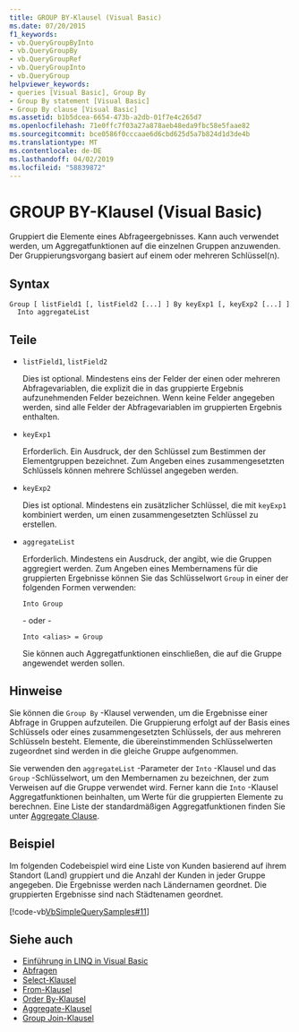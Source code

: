 ```yaml
---
title: GROUP BY-Klausel (Visual Basic)
ms.date: 07/20/2015
f1_keywords:
- vb.QueryGroupByInto
- vb.QueryGroupBy
- vb.QueryGroupRef
- vb.QueryGroupInto
- vb.QueryGroup
helpviewer_keywords:
- queries [Visual Basic], Group By
- Group By statement [Visual Basic]
- Group By clause [Visual Basic]
ms.assetid: b1b5dcea-6654-473b-a2db-01f7e4c265d7
ms.openlocfilehash: 71e0ffc7f03a27a878aeb48eda9fbc58e5faae82
ms.sourcegitcommit: bce0586f0cccaae6d6cbd625d5a7b824d1d3de4b
ms.translationtype: MT
ms.contentlocale: de-DE
ms.lasthandoff: 04/02/2019
ms.locfileid: "58839872"
---
```

# <a name="group-by-clause-visual-basic"></a>GROUP BY-Klausel (Visual Basic)
Gruppiert die Elemente eines Abfrageergebnisses. Kann auch verwendet werden, um Aggregatfunktionen auf die einzelnen Gruppen anzuwenden. Der Gruppierungsvorgang basiert auf einem oder mehreren Schlüssel(n).  
  
## <a name="syntax"></a>Syntax  
  
```  
Group [ listField1 [, listField2 [...] ] By keyExp1 [, keyExp2 [...] ]  
  Into aggregateList  
```  
  
## <a name="parts"></a>Teile  
  
-   `listField1`, `listField2`  
  
     Dies ist optional. Mindestens eins der Felder der einen oder mehreren Abfragevariablen, die explizit die in das gruppierte Ergebnis aufzunehmenden Felder bezeichnen. Wenn keine Felder angegeben werden, sind alle Felder der Abfragevariablen im gruppierten Ergebnis enthalten.  
  
-   `keyExp1`  
  
     Erforderlich. Ein Ausdruck, der den Schlüssel zum Bestimmen der Elementgruppen bezeichnet. Zum Angeben eines zusammengesetzten Schlüssels können mehrere Schlüssel angegeben werden.  
  
-   `keyExp2`  
  
     Dies ist optional. Mindestens ein zusätzlicher Schlüssel, die mit `keyExp1` kombiniert werden, um einen zusammengesetzten Schlüssel zu erstellen.  
  
-   `aggregateList`  
  
     Erforderlich. Mindestens ein Ausdruck, der angibt, wie die Gruppen aggregiert werden. Zum Angeben eines Membernamens für die gruppierten Ergebnisse können Sie das Schlüsselwort `Group` in einer der folgenden Formen verwenden:  
  
    ```  
    Into Group  
    ```  
  
     - oder -   
  
    ```  
    Into <alias> = Group  
    ```  
  
     Sie können auch Aggregatfunktionen einschließen, die auf die Gruppe angewendet werden sollen.  
  
## <a name="remarks"></a>Hinweise  
 Sie können die `Group By` -Klausel verwenden, um die Ergebnisse einer Abfrage in Gruppen aufzuteilen. Die Gruppierung erfolgt auf der Basis eines Schlüssels oder eines zusammengesetzten Schlüssels, der aus mehreren Schlüsseln besteht. Elemente, die übereinstimmenden Schlüsselwerten zugeordnet sind werden in die gleiche Gruppe aufgenommen.  
  
 Sie verwenden den `aggregateList` -Parameter der `Into` -Klausel und das `Group` -Schlüsselwort, um den Membernamen zu bezeichnen, der zum Verweisen auf die Gruppe verwendet wird. Ferner kann die `Into` -Klausel Aggregatfunktionen beinhalten, um Werte für die gruppierten Elemente zu berechnen. Eine Liste der standardmäßigen Aggregatfunktionen finden Sie unter [Aggregate Clause](../../../visual-basic/language-reference/queries/aggregate-clause.md).  
  
## <a name="example"></a>Beispiel  
 Im folgenden Codebeispiel wird eine Liste von Kunden basierend auf ihrem Standort (Land) gruppiert und die Anzahl der Kunden in jeder Gruppe angegeben. Die Ergebnisse werden nach Ländernamen geordnet. Die gruppierten Ergebnisse sind nach Städtenamen geordnet.  
  
 [!code-vb[VbSimpleQuerySamples#11](~/samples/snippets/visualbasic/VS_Snippets_VBCSharp/VbSimpleQuerySamples/VB/QuerySamples1.vb#11)]  
  
## <a name="see-also"></a>Siehe auch

- [Einführung in LINQ in Visual Basic](../../../visual-basic/programming-guide/language-features/linq/introduction-to-linq.md)
- [Abfragen](../../../visual-basic/language-reference/queries/index.md)
- [Select-Klausel](../../../visual-basic/language-reference/queries/select-clause.md)
- [From-Klausel](../../../visual-basic/language-reference/queries/from-clause.md)
- [Order By-Klausel](../../../visual-basic/language-reference/queries/order-by-clause.md)
- [Aggregate-Klausel](../../../visual-basic/language-reference/queries/aggregate-clause.md)
- [Group Join-Klausel](../../../visual-basic/language-reference/queries/group-join-clause.md)

